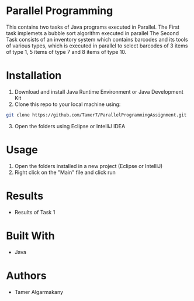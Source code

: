 # Parallel Programming

This contains two tasks of Java programs executed in Parallel. 
The First task implemets a bubble sort algorithm executed in parallel
The Second Task consists of an inventory system which contains barcodes and 
its tools of various types, which is executed in parallel to select barcodes of 3 
items of type 1, 5 items of type 7 and 8 items of type 10.


# Installation
 1. Download and install Java Runtime Environment or Java Development Kit
 2. Clone this repo to your local machine using:
  ```bash
 git clone https://github.com/Tamer7/ParallelProgrammingAssignment.git
 ```
 3. Open the folders using Eclipse or IntelliJ IDEA
 
 
# Usage
 1. Open the folders installed in a new project (Eclipse or IntelliJ)
 2. Right click on the "Main" file and click run
 

# Results
 - Results of Task 1
 


# Built With

- Java

# Authors

- Tamer Algarmakany











        

 
 
 
 
 
        
